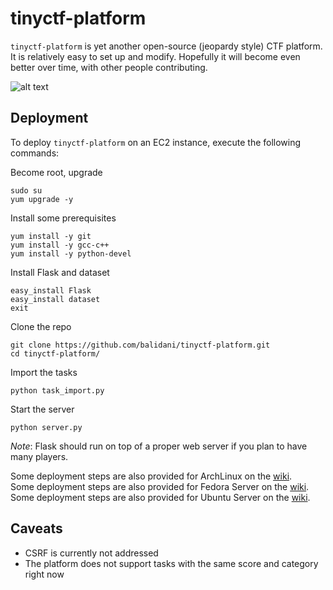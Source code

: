 tinyctf-platform
================

`tinyctf-platform` is yet another open-source (jeopardy style) CTF platform. It is relatively easy to set up and modify. Hopefully it will become even better over time, with other people contributing.

![alt text](http://i.imgur.com/dqGeLNM.jpg "tinyctf-platform in action")

Deployment
----------

To deploy `tinyctf-platform` on an EC2 instance, execute the following commands:

Become root, upgrade

    sudo su
    yum upgrade -y
    
Install some prerequisites

    yum install -y git
    yum install -y gcc-c++
    yum install -y python-devel
    
Install Flask and dataset

    easy_install Flask
    easy_install dataset
    exit
    
Clone the repo

    git clone https://github.com/balidani/tinyctf-platform.git
    cd tinyctf-platform/
    
Import the tasks

    python task_import.py
    
Start the server

    python server.py

*Note*: Flask should run on top of a proper web server if you plan to have many players.

Some deployment steps are also provided for ArchLinux on the [wiki](https://github.com/balidani/tinyctf-platform/wiki/Installation-on-ArchLinux).  
Some deployment steps are also provided for Fedora Server on the [wiki](https://github.com/balidani/tinyctf-platform/wiki/Installation-on-Fedora-Server-26).  
Some deployment steps are also provided for Ubuntu Server on the [wiki](https://github.com/balidani/tinyctf-platform/wiki/Installation-on-Ubuntu-Server-17.04).

Caveats
-------

* CSRF is currently not addressed
* The platform does not support tasks with the same score and category right now
